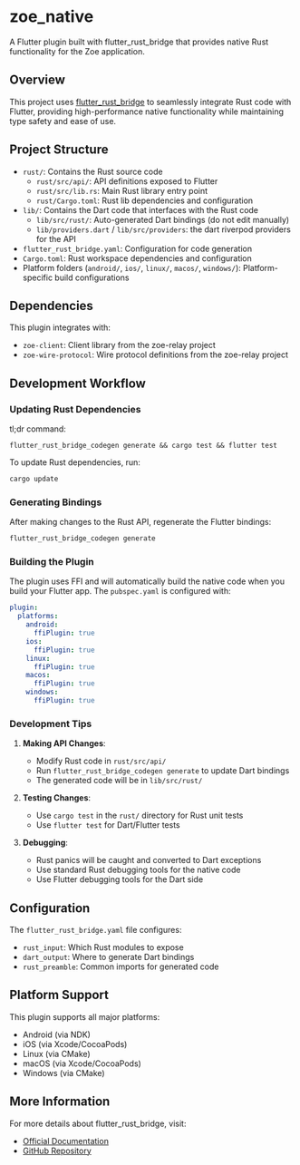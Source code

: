 # zoe_native

A Flutter plugin built with flutter_rust_bridge that provides native Rust functionality for the Zoe application.

## Overview

This project uses [flutter_rust_bridge](https://cjycode.com/flutter_rust_bridge/) to seamlessly integrate Rust code with Flutter, providing high-performance native functionality while maintaining type safety and ease of use.

## Project Structure

* `rust/`: Contains the Rust source code
  * `rust/src/api/`: API definitions exposed to Flutter
  * `rust/src/lib.rs`: Main Rust library entry point
  * `rust/Cargo.toml`: Rust lib dependencies and configuration
* `lib/`: Contains the Dart code that interfaces with the Rust code
  * `lib/src/rust/`: Auto-generated Dart bindings (do not edit manually)
  * `lib/providers.dart` / `lib/src/providers`: the dart riverpod providers for the API 
* `flutter_rust_bridge.yaml`: Configuration for code generation
* `Cargo.toml`: Rust workspace dependencies and configuration
* Platform folders (`android/`, `ios/`, `linux/`, `macos/`, `windows/`): Platform-specific build configurations

## Dependencies

This plugin integrates with:
- `zoe-client`: Client library from the zoe-relay project
- `zoe-wire-protocol`: Wire protocol definitions from the zoe-relay project

## Development Workflow

### Updating Rust Dependencies

tl;dr command:
```
flutter_rust_bridge_codegen generate && cargo test && flutter test
```

To update Rust dependencies, run:

```bash
cargo update
```

### Generating Bindings

After making changes to the Rust API, regenerate the Flutter bindings:

```bash
flutter_rust_bridge_codegen generate
```

### Building the Plugin

The plugin uses FFI and will automatically build the native code when you build your Flutter app. The `pubspec.yaml` is configured with:

```yaml
plugin:
  platforms:
    android:
      ffiPlugin: true
    ios:
      ffiPlugin: true
    linux:
      ffiPlugin: true
    macos:
      ffiPlugin: true
    windows:
      ffiPlugin: true
```

### Development Tips

1. **Making API Changes**: 
   - Modify Rust code in `rust/src/api/`
   - Run `flutter_rust_bridge_codegen generate` to update Dart bindings
   - The generated code will be in `lib/src/rust/`

2. **Testing Changes**:
   - Use `cargo test` in the `rust/` directory for Rust unit tests
   - Use `flutter test` for Dart/Flutter tests

3. **Debugging**:
   - Rust panics will be caught and converted to Dart exceptions
   - Use standard Rust debugging tools for the native code
   - Use Flutter debugging tools for the Dart side

## Configuration

The `flutter_rust_bridge.yaml` file configures:
- `rust_input`: Which Rust modules to expose
- `dart_output`: Where to generate Dart bindings
- `rust_preamble`: Common imports for generated code

## Platform Support

This plugin supports all major platforms:
- Android (via NDK)
- iOS (via Xcode/CocoaPods)
- Linux (via CMake)
- macOS (via Xcode/CocoaPods)  
- Windows (via CMake)

## More Information

For more details about flutter_rust_bridge, visit:
- [Official Documentation](https://cjycode.com/flutter_rust_bridge/)
- [GitHub Repository](https://github.com/fzyzcjy/flutter_rust_bridge)

